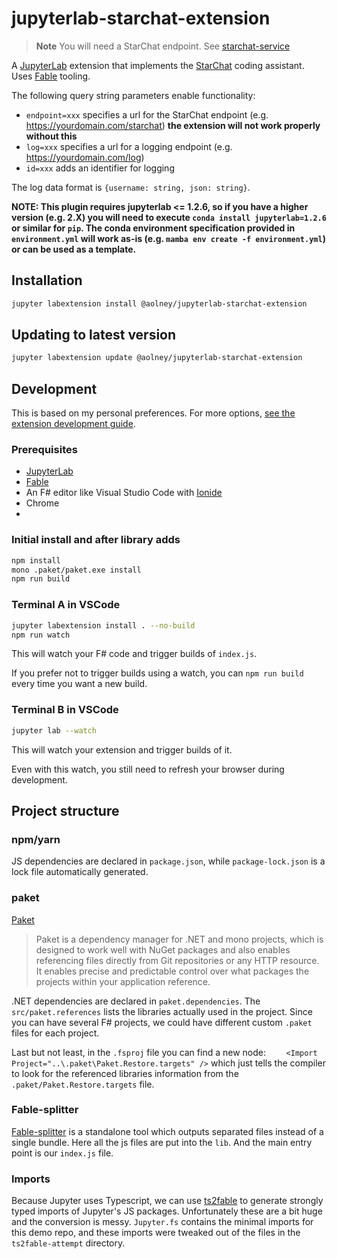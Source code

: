 # jupyterlab-starchat-extension

> **Note**
> You will need a StarChat endpoint. See [starchat-service](https://github.com/aolney/starchat-service)

A [JupyterLab](https://jupyterlab.readthedocs.io/en/stable/) extension that implements the [StarChat](https://huggingface.co/spaces/HuggingFaceH4/starchat-playground) coding assistant. Uses [Fable](https://fable.io/) tooling.

The following query string parameters enable functionality:

- `endpoint=xxx` specifies a url for the StarChat endpoint (e.g. https://yourdomain.com/starchat) **the extension will not work properly without this**
- `log=xxx` specifies a url for a logging endpoint (e.g. https://yourdomain.com/log)
- `id=xxx` adds an identifier for logging

The log data format is `{username: string, json: string}`.

**NOTE: This plugin requires jupyterlab <= 1.2.6, so if you have a higher version (e.g. 2.X) you will need to execute `conda install jupyterlab=1.2.6` or similar for `pip`. The conda environment specification provided in `environment.yml` will work as-is (e.g. `mamba env create -f environment.yml`) or can be used as a template.**

## Installation

```bash
jupyter labextension install @aolney/jupyterlab-starchat-extension
```

## Updating to latest version

```bash
jupyter labextension update @aolney/jupyterlab-starchat-extension
```


## Development

This is based on my personal preferences. For more options, [see the extension development guide](https://jupyterlab.readthedocs.io/en/stable/developer/extension_dev.html#developer-extensions).

### Prerequisites

* [JupyterLab](https://jupyterlab.readthedocs.io/en/stable/getting_started/installation.html)
* [Fable](https://fable.io/)
* An F# editor like Visual Studio Code with [Ionide](http://ionide.io/) 
* Chrome
* 
### Initial install and after library adds

```bash
npm install
mono .paket/paket.exe install
npm run build
```

### Terminal A in VSCode

```bash
jupyter labextension install . --no-build
npm run watch
```

This will watch your F# code and trigger builds of `index.js`.

If you prefer not to trigger builds using a watch, you can `npm run build` every time you want a new build.

### Terminal B in VSCode

```bash
jupyter lab --watch
```

This will watch your extension and trigger builds of it.

Even with this watch, you still need to refresh your browser during development.

## Project structure

### npm/yarn

JS dependencies are declared in `package.json`, while `package-lock.json` is a lock file automatically generated.

### paket

[Paket](https://fsprojects.github.io/Paket/) 

> Paket is a dependency manager for .NET and mono projects, which is designed to work well with NuGet packages and also enables referencing files directly from Git repositories or any HTTP resource. It enables precise and predictable control over what packages the projects within your application reference.

.NET dependencies are declared in `paket.dependencies`. The `src/paket.references` lists the libraries actually used in the project. Since you can have several F# projects, we could have different custom `.paket` files for each project.

Last but not least, in the `.fsproj` file you can find a new node: `	<Import Project="..\.paket\Paket.Restore.targets" />` which just tells the compiler to look for the referenced libraries information from the `.paket/Paket.Restore.targets` file.

### Fable-splitter

[Fable-splitter]() is a standalone tool which outputs separated files instead of a single bundle. Here all the js files are put into the `lib`. And the main entry point is our `index.js` file.

### Imports

Because Jupyter uses Typescript, we can use [ts2fable](https://github.com/fable-compiler/ts2fable) to generate strongly typed imports of Jupyter's JS packages. Unfortunately these are a bit huge and the conversion is messy. `Jupyter.fs` contains the minimal imports for this demo repo, and these imports were tweaked out of the files in the `ts2fable-attempt` directory.


